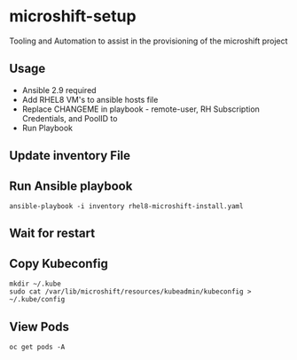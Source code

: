 # microshift-setup
Tooling and Automation to assist in the provisioning of the microshift project

## Usage
- Ansible 2.9 required
- Add RHEL8 VM's to ansible hosts file
- Replace CHANGEME in playbook - remote-user, RH Subscription Credentials, and PoolID to
- Run Playbook

## Update inventory File

## Run Ansible playbook
```
ansible-playbook -i inventory rhel8-microshift-install.yaml
```
## Wait for restart 

## Copy Kubeconfig 
```
mkdir ~/.kube
sudo cat /var/lib/microshift/resources/kubeadmin/kubeconfig > ~/.kube/config
```

## View Pods 
```
oc get pods -A
```

